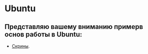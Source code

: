 # Ubuntu

## Представляю вашему вниманию примерв основ работы в Ubuntu:

* [Скрины]( https://slavaroskoshnyy.github.io/Search-GitHub/).
